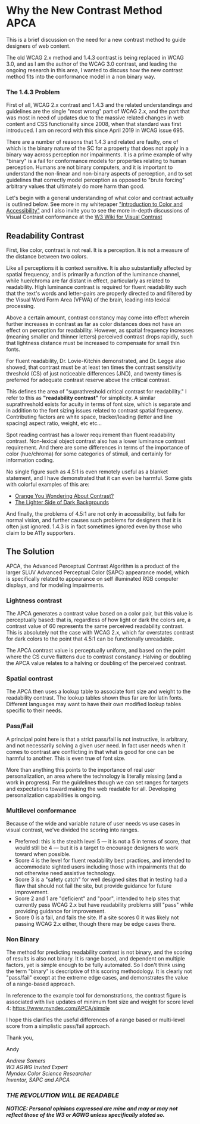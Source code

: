 # Why the New Contrast Method APCA
This is a brief discussion on the need for a new contrast method to guide designers of web content. 

The old WCAG 2.x method and 1.4.3 contrast is being replaced in WCAG 3.0, and as I am the author of the WCAG 3.0 contrast, and leading the ongoing research in this area, I wanted to discuss how the new contrast method fits into the conformance model in a non binary way.

### The 1.4.3 Problem
First of all, WCAG 2.x contrast and 1.4.3 and the related understandings and guidelines are the single "most wrong" part of WCAG 2.x, and the part that was most in need of updates due to the massive related changes in web content and  CSS functionality since 2008, when that standard was first introduced. I am on record with this since April 2019 in WCAG issue 695.

There are a number of reasons that 1.4.3 and related are faulty, one of which is the binary nature of the SC for a property that does not apply in a binary way across perception nor impairments. It is a prime example of why "binary" is a fail for conformance models for properties relating to human perception. Humans are not binary computers, and it is important to understand the non-linear and non-binary aspects of perception, and to set guidelines that correctly model perception as opposed to "brute forcing" arbitrary values that ultimately do more harm than good.

Let's begin with a general understanding of what color and contrast actually is outlined below. See more in my whitepaper ["Introduction to Color and Accessibility"](https://developer.mozilla.org/en-US/docs/Web/Accessibility/Understanding_Colors_and_Luminance#introduction_to_color_and_accessibility) and I also invite you to see the more in-depth discussions of Visual Contrast conformance at the [W3 Wiki for Visual Contrast](https://www.w3.org/WAI/GL/task-forces/silver/wiki/Visual_Contrast_of_Text_Subgroup)


## Readability Contrast 

First, like color, contrast is not real. It is a perception. It is not a measure of the distance between two colors.

Like all perceptions it is context sensitive. It is also substantially affected by spatial frequency, and is primarily a function of the luminance channel, while hue/chroma are far distant in effect, particularly as related to readability. High luminance contrast is required for fluent readability such that the text's words and letter-pairs are properly directed to and filtered by the Visual Word Form Area (VFWA) of the brain, leading into lexical processing.

Above a certain amount, contrast constancy may come into effect wherein further increases in contrast as far as color distances does not have an effect on perception for readability. However, as spatial frequency increases (meaning smaller and thinner letters) perceived contrast drops rapidly, such that lightness distance must be increased to compensate for small thin fonts.

For fluent readability, Dr. Lovie-Kitchin demonstrated, and Dr. Legge also showed, that contrast must be at least ten times the contrast sensitivity threshold (CS) of just noticeable differences (JND), and twenty times is preferred for adequate contrast reserve above the critical contrast. 

This defines the area of "suprathreshold critical contrast for readability." I refer to this as **"readability contrast"** for simplicity. A similar suprathreshold exists for acuity in terms of font size, which is separate and in addition to the font sizing issues related to contrast spatial frequency. Contributing factors are white space, tracker/leading (letter and line spacing) aspect ratio, weight, etc etc...

Spot reading contrast has a lower requirement than fluent readability contrast. Non-lexical object contrast also has a lower luminance contrast requirement. And there are some differences in terms of the importance of color (hue/chroma) for some categories of stimuli, and certainly for information coding.

No single figure such as 4.5:1 is even remotely useful as a blanket statement, and I have demonstrated that it can even be harmful. Some gists with colorful examples of this are:

- [Orange You Wondering About Contrast?](https://gist.github.com/Myndex/1dadb6dcac596f1cd7a5686a076f697f)
- [The Lighter Side of Dark Backgrounds](https://gist.github.com/Myndex/c30dba273aa5eca426ad9f5200917c9d)

And finally, the problems of 4.5:1 are not only in accessibility, but fails for normal vision, and further causes such problems for designers that it is often just ignored. 1.4.3 is in fact sometimes ignored even by those who claim to be A11y supporters. 


## The Solution

APCA, the Advanced Perceptual Contrast Algorithm is a product of the larger SLUV Advanced Perceptual Color (SAPC) appearance model, which is specifically related to appearance on self illuminated RGB computer displays, and for modeling impairments.

### Lightness contrast
The APCA generates a contrast value based on a color pair, but this value is perceptually based: that is, regardless of how light or dark the colors are, a contrast value of 60 represents the same perceived readability contrast. This is absolutely not the case with WCAG 2.x, which far overstates contrast for dark colors to the point that 4.5:1 can be functionally unreadable.

The APCA contrast value is perceptually uniform, and based on the point where the CS curve flattens due to contrast constancy. Halving or doubling the APCA value relates to a halving or doubling of the perceived contrast. 

### Spatial contrast
The APCA then uses a lookup table to associate font size and weight to the readability contrast. The lookup tables shown thus far are for latin fonts. Different languages may want to have their own modified lookup tables specific to their needs.

### Pass/Fail
A principal point here is that a strict pass/fail is not instructive, is arbitrary, and not necessarily solving a given user need. In fact user needs when it comes to contrast are conflicting in that what is good for one can be harmful to another. This is even true of font size. 

More than anything this points to the importance of real user personalization, an area where the technology is literally missing (and a work in progress). For the guidelines though we can set ranges for targets and expectations toward making the web readable for all. Developing personalization capabilities is ongoing.

### Multilevel conformance
Because of the wide and variable nature of user needs vs use cases in visual contrast, we've divided the scoring into ranges.
- Preferred: this is the stealth level 5 — it is not a 5 in terms of score, that would still be 4 — but it is a target to encourage designers to work toward when possible.
- Score 4 is the level for fluent readability best practices, and intended to accommodate sighted users including those with impairments that do not otherwise need assistive technology. 
- Score 3 is a "safety catch" for well designed sites that in testing had a flaw that should not fail the site, but provide guidance for future improvement.
- Score 2 and 1 are "deficient" and "poor", intended to help sites that currently pass WCAG 2.x but have readability problems still "pass" while providing guidance for improvement.
- Score 0 is a fail, and fails the site. If a site scores 0 it was likely not passing WCAG 2.x either, though there may be edge cases there.

### Non Binary
The method for predicting readability contrast is not binary, and the scoring of results is also not binary. It is range based, and dependent on multiple factors, yet is simple enough to be fully automated. So I don't think using the term "binary" is descriptive of this scoring methodology. It is clearly not "pass/fail" except at the extreme edge cases, and demonstrates the value of a range-based approach.

In reference to the example tool for demonstrations, the contrast figure is associated with live updates of minimum font size and weight for score level 4: https://www.myndex.com/APCA/simple


I hope this clarifies the useful differences of a range based or multi-level score from a simplistic pass/fail approach.


Thank you,

Andy


_Andrew Somers_    
_W3 AGWG Invited Expert_    
_Myndex Color Science Researcher_    
_Inventor, SAPC and APCA_    

### _THE REVOLUTION WILL BE READABLE_

**_NOTICE: Personal opinions expressed are mine and may or may not reflect those of the W3 or AGWG unless specifically stated so._** 


